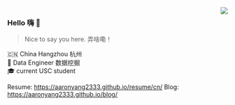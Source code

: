 <img align="right" src="https://github-readme-stats.vercel.app/api?username=AaronYang2333&show_icons=true&icon_color=805AD5&text_color=718096&bg_color=ffffff&hide_title=true" />

### Hello 嗨 :wave:

> Nice to say you here. 弄啥嘞！

:cn: China Hangzhou 杭州<br>
:bookmark_tabs: Data Engineer 数据挖掘<br>
:mortar_board: current USC student<br>

Resume: https://aaronyang2333.github.io/resume/cn/
Blog: https://aaronyang2333.github.io/blog/